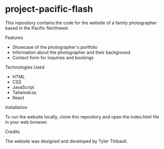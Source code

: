 # project-pacific-flash

This repository contains the code for the website of a family photographer based in the Pacific Northwest.

Features

* Showcase of the photographer's portfolio
* Information about the photographer and their background
* Contact form for inquiries and bookings

Technologies Used

* HTML
* CSS
* JavaScript
* Tailwindcss
* React

Installation

To run the website locally, clone this repository and open the index.html file in your web browser.
<!-- 
Usage

The website can be accessed at [insert website URL here].
 -->
Credits

The website was designed and developed by Tyler Thibault.
